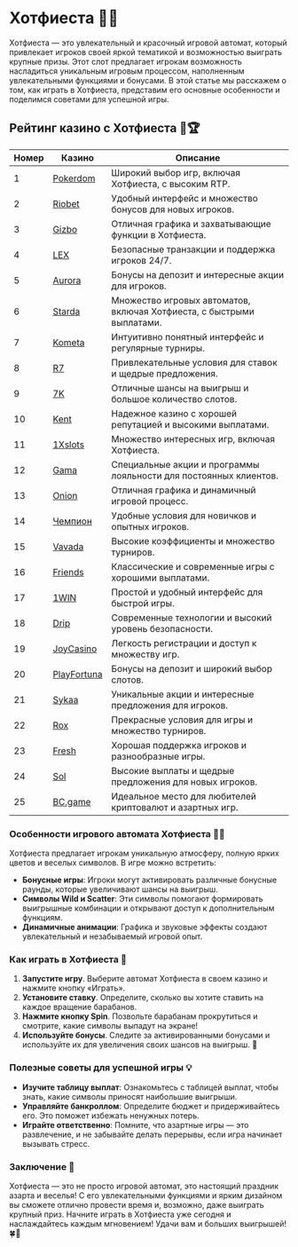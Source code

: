 # Хотфиеста 🎉🎰

Хотфиеста — это увлекательный и красочный игровой автомат, который привлекает игроков своей яркой тематикой и возможностью выиграть крупные призы. Этот слот предлагает игрокам возможность насладиться уникальным игровым процессом, наполненным увлекательными функциями и бонусами. В этой статье мы расскажем о том, как играть в Хотфиеста, представим его основные особенности и поделимся советами для успешной игры.

## Рейтинг казино с Хотфиеста 🍹🏆

| Номер | Казино | Описание |
|-------|--------|----------|
| 1 | [Pokerdom](https://brandplay.link/4k77v2yx) | Широкий выбор игр, включая Хотфиеста, с высоким RTP. |
| 2 | [Riobet](https://brandplay.link/7xBLTPyj) | Удобный интерфейс и множество бонусов для новых игроков. |
| 3 | [Gizbo](https://brandplay.link/bprXw4YV) | Отличная графика и захватывающие функции в Хотфиеста. |
| 4 | [LEX](https://brandplay.link/zW4hdDFV) | Безопасные транзакции и поддержка игроков 24/7. |
| 5 | [Aurora](https://10trafic-stat2.com/click/668546556bcc6313411604bd/6766/13032/subaccount) | Бонусы на депозит и интересные акции для игроков. |
| 6 | [Starda](https://brandplay.link/fB7xwRFL) | Множество игровых автоматов, включая Хотфиеста, с быстрыми выплатами. |
| 7 | [Kometa](https://brandplay.link/8ZymQJV8) | Интуитивно понятный интерфейс и регулярные турниры. |
| 8 | [R7](https://brandplay.link/bMd3Yjsw) | Привлекательные условия для ставок и щедрые предложения. |
| 9 | [7K](https://brandplay.link/BvQyFShp) | Отличные шансы на выигрыш и большое количество слотов. |
| 10 | [Kent](https://brandplay.link/Fv2WP3js) | Надежное казино с хорошей репутацией и высокими выплатами. |
| 11 | [1Xslots](https://brandplay.link/hSB1khtr) | Множество интересных игр, включая Хотфиеста. |
| 12 | [Gama](https://brandplay.link/j6NMKsDz) | Специальные акции и программы лояльности для постоянных клиентов. |
| 13 | [Onion](https://brandplay.link/zBGRVpQ9) | Отличная графика и динамичный игровой процесс. |
| 14 | [Чемпион](https://temon-gter.cfd/go/lRq?p80412p304504pcc44t17455) | Удобные условия для новичков и опытных игроков. |
| 15 | [Vavada](https://vavadapartner.pro/?promo=ea5c9275-6854-4505-94fc-95ab18221945-linkb2) | Высокие коэффициенты и множество турниров. |
| 16 | [Friends](https://gofriends.vc/linkb2) | Классические и современные игры с хорошими выплатами. |
| 17 | [1WIN](https://brandplay.link/smXVpBbG) | Простой и удобный интерфейс для быстрой игры. |
| 18 | [Drip](https://drp-ircp01.com/c07e6a3db) | Современные технологии и высокий уровень безопасности. |
| 19 | [JoyCasino](https://rpc30.call2me.pro/?/ru/registration?apkpop=0&partner=p24970p3291217pc98f) | Легкость регистрации и доступ к множеству игр. |
| 20 | [PlayFortuna](https://fortunapromo.net/alt/playfortuna/registration?0dc4a9362a71feb7e3f165fb8e766f70) | Бонусы на депозит и широкий выбор слотов. |
| 21 | [Sykaa](https://s-two-way.com/?source=linkb2&pid=30697) | Уникальные акции и интересные предложения для игроков. |
| 22 | [Rox](https://rox-pvwfpjgcxe.com/cb1ee18a5) | Прекрасные условия для игры и множество турниров. |
| 23 | [Fresh](https://fresh-eumwkxwao.com/c3f7b485d) | Хорошая поддержка игроков и разнообразные игры. |
| 24 | [Sol](https://sol-mmtdzfbaco.com/cb2415bca) | Высокие выплаты и щедрые предложения для новых игроков. |
| 25 | [BC.game](https://partnerbcgame.com/dcc53d441) | Идеальное место для любителей криптовалют и азартных игр. |

### Особенности игрового автомата Хотфиеста 🌮✨

Хотфиеста предлагает игрокам уникальную атмосферу, полную ярких цветов и веселых символов. В игре можно встретить:

- **Бонусные игры**: Игроки могут активировать различные бонусные раунды, которые увеличивают шансы на выигрыш.
- **Символы Wild и Scatter**: Эти символы помогают формировать выигрышные комбинации и открывают доступ к дополнительным функциям.
- **Динамичные анимации**: Графика и звуковые эффекты создают увлекательный и незабываемый игровой опыт.

### Как играть в Хотфиеста 🎊

1. **Запустите игру**. Выберите автомат Хотфиеста в своем казино и нажмите кнопку «Играть».
2. **Установите ставку**. Определите, сколько вы хотите ставить на каждое вращение барабанов.
3. **Нажмите кнопку Spin**. Позвольте барабанам прокрутиться и смотрите, какие символы выпадут на экране!
4. **Используйте бонусы**. Следите за активированными бонусами и используйте их для увеличения своих шансов на выигрыш. 🤑

### Полезные советы для успешной игры 💡

- **Изучите таблицу выплат**: Ознакомьтесь с таблицей выплат, чтобы знать, какие символы приносят наибольшие выигрыши.
- **Управляйте банкроллом**: Определите бюджет и придерживайтесь его. Это поможет избежать ненужных потерь.
- **Играйте ответственно**: Помните, что азартные игры — это развлечение, и не забывайте делать перерывы, если игра начинает вызывать стресс.

### Заключение 🌟

Хотфиеста — это не просто игровой автомат, это настоящий праздник азарта и веселья! С его увлекательными функциями и ярким дизайном вы сможете отлично провести время и, возможно, даже выиграть крупный приз. Начните играть в Хотфиеста уже сегодня и наслаждайтесь каждым мгновением! Удачи вам и больших выигрышей! 🍀💖
